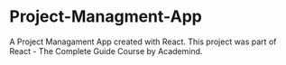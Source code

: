 # Project-Managment-App
 A Project Managament App created with React. This project was part of React - The Complete Guide Course by Academind.
